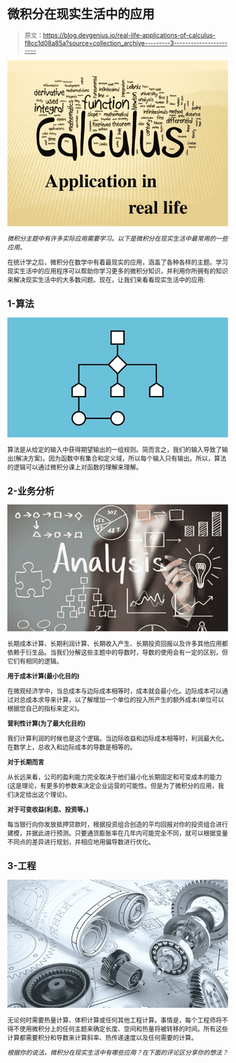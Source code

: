 # 微积分在现实生活中的应用

> 原文：<https://blog.devgenius.io/real-life-applications-of-calculus-f8cc1d08a85a?source=collection_archive---------3----------------------->

![](img/c0f4dc86a833ef0003a92de7a1876b0b.png)

*微积分主题中有许多实际应用需要学习。以下是微积分在现实生活中最常用的一些应用。*

在统计学之后，微积分在数学中有着最现实的应用，涵盖了各种各样的主题。学习现实生活中的应用程序可以帮助你学习更多的微积分知识，并利用你所拥有的知识来解决现实生活中的大多数问题。现在，让我们来看看现实生活中的应用:

## 1-算法

![](img/efa845fd1e9685c5cdb6a0a786c35bbd.png)

算法是从给定的输入中获得期望输出的一组规则。简而言之，我们的输入导致了输出(解决方案)。因为函数中有集合和定义域，所以每个输入只有输出。所以，算法的逻辑可以通过微积分课上对函数的理解来理解。

## 2-业务分析

![](img/d6f1eb72374a211d7c6e9e81b1561c5e.png)

长期成本计算、长期利润计算、长期收入产生、长期投资回报以及许多其他应用都依赖于衍生品。当我们分解这些主题中的导数时，导数的使用会有一定的区别，但它们有相同的逻辑。

**用于成本计算(最小化目的)**

在微观经济学中，当总成本与边际成本相等时，成本就会最小化。边际成本可以通过对总成本求导来计算，以了解增加一个单位的投入所产生的额外成本(单位可以根据您自己的指标来定义)。

**营利性计算(为了最大化目的)**

我们计算利润的时候也是这个逻辑。当边际收益和边际成本相等时，利润最大化。在数学上，总收入和边际成本的导数是相等的。

**对于长期而言**

从长远来看，公司的盈利能力完全取决于他们最小化长期固定和可变成本的能力(这是理论，有更多的参数来决定企业运营的可能性。但是为了微积分的应用，我们决定给出这个理论)。

**对于可变收益(利息、投资等。)**

每当银行向你发放抵押贷款时，根据投资组合创造的平均回报对你的投资组合进行建模，并据此进行预测。只要通货膨胀率在几年内可能完全不同，就可以根据变量不同点的差异进行规划，并相应地用偏导数进行优化。

## 3-工程

![](img/488268bcc653e4c846ef1d846d7d4351.png)

无论何时需要热量计算、体积计算或任何其他工程计算。事情是，每个工程师将不得不使用微积分上的任何主题来确定长度、空间和热量将被转移的时间。所有这些计算都需要积分和导数来计算斜率、热传递速度以及任何需要的计算。

*根据你的说法，微积分在现实生活中有哪些应用？在下面的评论区分享你的想法？*